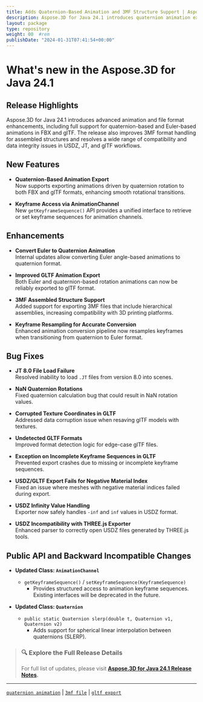 ```yaml
---
title: Adds Quaternion-Based Animation and 3MF Structure Support | Aspose.3D for Java 24.1
description: Aspose.3D for Java 24.1 introduces quaternion animation export for FBX/glTF, 3MF assembly structure support, and critical fixes for JT, USDZ, and glTF.
layout: package
type: repository
weight: 00	#rem
publishDate: "2024-01-31T07:41:54+00:00"
---
```


# What's new in the Aspose.3D for Java 24.1

## Release Highlights

Aspose.3D for Java 24.1 introduces advanced animation and file format enhancements, including full support for quaternion-based and Euler-based animations in FBX and glTF. The release also improves 3MF format handling for assembled structures and resolves a wide range of compatibility and data integrity issues in USDZ, JT, and glTF workflows.

## New Features

- **Quaternion-Based Animation Export**  
  Now supports exporting animations driven by quaternion rotation to both FBX and glTF formats, enhancing smooth rotational transitions.

- **Keyframe Access via AnimationChannel**  
  New `getKeyframeSequence()` API provides a unified interface to retrieve or set keyframe sequences for animation channels.

## Enhancements

- **Convert Euler to Quaternion Animation**  
  Internal updates allow converting Euler angle-based animations to quaternion format.

- **Improved GLTF Animation Export**  
  Both Euler and quaternion-based rotation animations can now be reliably exported to glTF format.

- **3MF Assembled Structure Support**  
  Added support for exporting 3MF files that include hierarchical assemblies, increasing compatibility with 3D printing platforms.

- **Keyframe Resampling for Accurate Conversion**  
  Enhanced animation conversion pipeline now resamples keyframes when transitioning from quaternion to Euler format.

## Bug Fixes

- **JT 8.0 File Load Failure**  
  Resolved inability to load `.JT` files from version 8.0 into scenes.

- **NaN Quaternion Rotations**  
  Fixed quaternion calculation bug that could result in NaN rotation values.

- **Corrupted Texture Coordinates in GLTF**  
  Addressed data corruption issue when resaving glTF models with textures.

- **Undetected GLTF Formats**  
  Improved format detection logic for edge-case glTF files.

- **Exception on Incomplete Keyframe Sequences in GLTF**  
  Prevented export crashes due to missing or incomplete keyframe sequences.

- **USDZ/GLTF Export Fails for Negative Material Index**  
  Fixed an issue where meshes with negative material indices failed during export.

- **USDZ Infinity Value Handling**  
  Exporter now safely handles `-inf` and `inf` values in USDZ format.

- **USDZ Incompatibility with THREE.js Exporter**  
  Enhanced parser to correctly open USDZ files generated by THREE.js tools.

## Public API and Backward Incompatible Changes

- **Updated Class: `AnimationChannel`**  
  - `getKeyframeSequence()` / `setKeyframeSequence(KeyframeSequence)`  
    - Provides structured access to animation keyframe sequences. Existing interfaces will be deprecated in the future.

- **Updated Class: `Quaternion`**  
  - `public static Quaternion slerp(double t, Quaternion v1, Quaternion v2)`  
    - Adds support for spherical linear interpolation between quaternions (SLERP).

> ### 🔍 Explore the Full Release Details
>
> For full list of updates, please visit **[Aspose.3D for Java 24.1 Release Notes](https://releases.aspose.com/3d/java/release-notes/2024/aspose-3d-for-java-24-1-release-notes/).**

---

[`quaternion animation`](https://search.aspose.com/q/quaternion-animation.html) | [`3mf file`](https://search.aspose.com/q/3mf-file.html) | [`gltf export`](https://)
